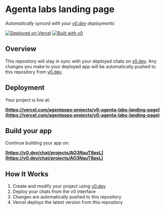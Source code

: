 # Agenta labs landing page

*Automatically synced with your [v0.dev](https://v0.dev) deployments*

[![Deployed on Vercel](https://img.shields.io/badge/Deployed%20on-Vercel-black?style=for-the-badge&logo=vercel)](https://vercel.com/agentpops-projects/v0-agenta-labs-landing-page)
[![Built with v0](https://img.shields.io/badge/Built%20with-v0.dev-black?style=for-the-badge)](https://v0.dev/chat/projects/AO3NauT8pxL)

## Overview

This repository will stay in sync with your deployed chats on [v0.dev](https://v0.dev).
Any changes you make to your deployed app will be automatically pushed to this repository from [v0.dev](https://v0.dev).

## Deployment

Your project is live at:

**[https://vercel.com/agentpops-projects/v0-agenta-labs-landing-page](https://vercel.com/agentpops-projects/v0-agenta-labs-landing-page)**

## Build your app

Continue building your app on:

**[https://v0.dev/chat/projects/AO3NauT8pxL](https://v0.dev/chat/projects/AO3NauT8pxL)**

## How It Works

1. Create and modify your project using [v0.dev](https://v0.dev)
2. Deploy your chats from the v0 interface
3. Changes are automatically pushed to this repository
4. Vercel deploys the latest version from this repository